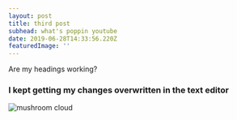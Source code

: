 ```yaml
---
layout: post
title: third post
subhead: what's poppin youtube
date: 2019-06-28T14:33:56.220Z
featuredImage: ''
---
```

Are my headings working?

### I kept getting my changes overwritten in the text editor

<img src="/images/uploads/nuke.jpg" alt="mushroom cloud" class="im-classy">
